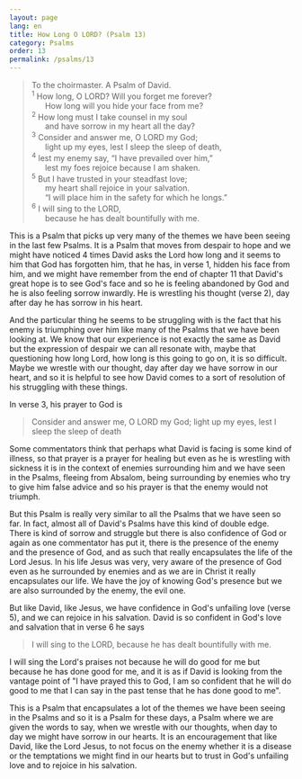 ```yaml
---
layout: page
lang: en
title: How Long O LORD? (Psalm 13)
category: Psalms
order: 13
permalink: /psalms/13
---
```


>To the choirmaster. A Psalm of David.<br />
<sup>1</sup> How long, O LORD? Will you forget me forever?<br />
&nbsp;&nbsp;&nbsp;&nbsp;&nbsp;&nbsp;How long will you hide your face from me?<br />
<sup>2</sup> How long must I take counsel in my soul<br />
&nbsp;&nbsp;&nbsp;&nbsp;&nbsp;&nbsp;and have sorrow in my heart all the day?<br />
<sup>3</sup> Consider and answer me, O LORD my God;<br />
&nbsp;&nbsp;&nbsp;&nbsp;&nbsp;&nbsp;light up my eyes, lest I sleep the sleep of death,<br />
<sup>4</sup> lest my enemy say, “I have prevailed over him,”<br />
&nbsp;&nbsp;&nbsp;&nbsp;&nbsp;&nbsp;lest my foes rejoice because I am shaken.<br />
<sup>5</sup> But I have trusted in your steadfast love;<br />
&nbsp;&nbsp;&nbsp;&nbsp;&nbsp;&nbsp;my heart shall rejoice in your salvation.<br />
&nbsp;&nbsp;&nbsp;&nbsp;&nbsp;&nbsp;“I will place him in the safety for which he longs.”<br />
<sup>6</sup> I will sing to the LORD,<br />
&nbsp;&nbsp;&nbsp;&nbsp;&nbsp;&nbsp;because he has dealt bountifully with me.<br />

This is a Psalm that picks up very many of the themes we have been seeing in the last few Psalms. It is a Psalm that moves from despair to hope and we might have noticed 4 times David asks the Lord how long and it seems to him that God has forgotten him, that he has, in verse 1, hidden his face from him, and we might have remember from the end of chapter 11 that David's great hope is to see God's face and so he is feeling abandoned by God and he is also feeling sorrow inwardly. He is wrestling his thought (verse 2), day after day he has sorrow in his heart.

And the particular thing he seems to be struggling with is the fact that his enemy is triumphing over him like many of the Psalms that we have been looking at. We know that our experience is not exactly the same as David but the expression of despair we can all resonate with, maybe that questioning how long Lord, how long is this going to go on, it is so difficult. Maybe we wrestle with our thought, day after day we have sorrow in our heart, and so it is helpful to see how David comes to a sort of resolution of his struggling with these things.

In verse 3, his prayer to God is

> Consider and answer me, O LORD my God; light up my eyes, lest I sleep the sleep of death

Some commentators think that perhaps what David is facing is some kind of illness, so that prayer is a prayer for healing but even as he is wrestling with sickness it is in the context of enemies surrounding him and we have seen in the Psalms, fleeing from Absalom, being surrounding by enemies who try to give him false advice and so his prayer is that the enemy would not triumph.

But this Psalm is really very similar to all the Psalms that we have seen so far. In fact, almost all of David's Psalms have this kind of double edge. There is kind of sorrow and struggle but there is also confidence of God or again as one commentator has put it, there is the presence of the enemy and the presence of God, and as such that really encapsulates the life of the Lord Jesus. In his life Jesus was very, very aware of the presence of God even as he surrounded by enemies and as we are in Christ it really encapsulates our life. We have the joy of knowing God's presence but we are also surrounded by the enemy, the evil one.

But like David, like Jesus, we have confidence in God's unfailing love (verse 5), and we can rejoice in his salvation. David is so confident in God's love and salvation that in verse 6 he says

> I will sing to the LORD, because he has dealt bountifully with me.

I will sing the Lord's praises not because he will do good for me but because he has done good for me, and it is as if David is looking from the vantage point of "I have prayed this to God, I am so confident that he will do good to me that I can say in the past tense that he has done good to me".

This is a Psalm that encapsulates a lot of the themes we have been seeing in the Psalms and so it is a Psalm for these days, a Psalm where we are given the words to say, when we wrestle with our thoughts, when day to day we might have sorrow in our hearts. It is an encouragement that like David, like the Lord Jesus, to not focus on the enemy whether it is a disease or the temptations we might find in our hearts but to trust in God's unfailing love and to rejoice in his salvation.
